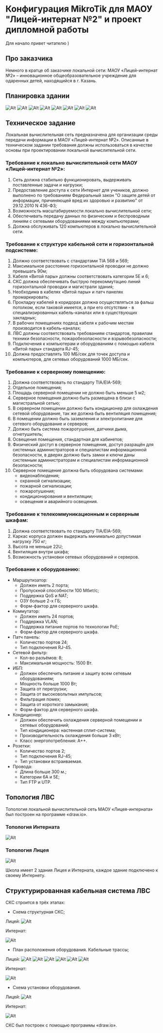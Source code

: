 # Конфигурация MikroTik для МАОУ "Лицей-интернат №2" и проект дипломной работы

Для начало привет читателю )

## Про заказчика
Немного в кратце об заказчике локальной сети: МАОУ «Лицей-интернат №2» – инновационное общеобразовательное учреждение для одаренных детей, находящийся в г. Казань. 

## Планировка здании
![Alt](https://github.com/fmanakhov/conf_mikrotik_li2_diploma_college/blob/main/ПланировкаЛИ2/КартыЗданийЛИ2/Слайд1.PNG)
![Alt](https://github.com/fmanakhov/conf_mikrotik_li2_diploma_college/blob/main/ПланировкаЛИ2/КартыЗданийЛИ2/Слайд2.PNG)
![Alt](https://github.com/fmanakhov/conf_mikrotik_li2_diploma_college/blob/main/ПланировкаЛИ2/КартыЗданийЛИ2/Слайд3.PNG)
![Alt](https://github.com/fmanakhov/conf_mikrotik_li2_diploma_college/blob/main/ПланировкаЛИ2/КартыЗданийЛИ2/Слайд4.PNG)
![Alt](https://github.com/fmanakhov/conf_mikrotik_li2_diploma_college/blob/main/ПланировкаЛИ2/КартыЗданийЛИ2/Слайд5.PNG)
![Alt](https://github.com/fmanakhov/conf_mikrotik_li2_diploma_college/blob/main/ПланировкаЛИ2/КартыЗданийЛИ2/Слайд6.PNG)
![Alt](https://github.com/fmanakhov/conf_mikrotik_li2_diploma_college/blob/main/ПланировкаЛИ2/КартыЗданийЛИ2/Слайд7.PNG)
![Alt](https://github.com/fmanakhov/conf_mikrotik_li2_diploma_college/blob/main/ПланировкаЛИ2/КартыЗданийЛИ2/Слайд8.PNG)

## Техническое задание
Локальная вычислительная сеть предназначена для организации среды передачи информации в МАОУ «Лицей-интернат №2».
Описанные в техническом задании требования должны использоваться в качестве основы при проектировании локальной вычислительной сети.
### Требование к локально вычислительной сети МАОУ «Лицей-интернат №2»:
1.  Сеть должна стабильно функционировать, выдерживать поставленные задачи и нагрузки;
2.  Предоставление доступа к сети Интернет для учеников, должно выполнено по требованиям Федеральный закон "О защите детей от информации, причиняющей вред их здоровью и развитию" от 29.12.2010 N 436-ФЗ;
3.  Возможность масштабируемости локально вычислительной сети;
4.  Обеспечивать передачу данных по физическим и беспроводным линиям с сетевыми оборудованиями между компьютерами;
5.  Должна обслуживать 120 компьютеров в локально вычислительной сети.
### Требование к структуре кабельной сети и горизонтальной подсистеме:
1.  Должно соответствовать с стандартами TIA 568 и 569;
2.	Максимальное расстояние горизонтальной проводки не должно превышать 90м;
3.	Кабеля «Витой пары» должны соответствовать категории 5Е и 6;
4.	СКС должна обеспечивать быструю перекоммутацию линий горизонтальной проводки и магистрали здания;
5.	Необходима в кабелях «Витой пары» и патч панелях промаркировать;
6.	Прокладку кабелей в коридорах должна осуществляться за фальш потолком, если таковой имеется, а при его отсутствии - в специализированных кабель-каналах или в существующих закладных; 
7.	В рабочих помещениях подвод кабеля к рабочим местам производится в кабель-каналах;
8.	ЛВС должны соответствовать требованиям стандартов, правилам техники безопасности, пожаробезопасности и взрывобезопасности;
9.	Подключения к компьютерам и оборудованиям с помощью кабеля «Витой пары» стандарта RJ-45;
10.	Должна предоставлять 100 МБ/сек для точек доступа и компьютеров, для сетевых оборудований 1000 МБ/сек.
### Требование к серверному помещению:
1.	Должна соответствовать по стандарту TIA/EIA-569;
2.	Отдельное помещения;
3.	Площадь серверной помещении не должно быть меньше 5 м2;
4.	Серверное помещения должно быть размещена в близи с магистральной сетью;
5.	В серверном помещении должно быть кондиционер для охлаждения сетевой оборудование, так же должна быть вентиляция помещения;
6.	В помещении должно быть заземления и электропитание для сетевого оборудование и серверов;
7.	Должно быть система пожаротушения, датчики дыма, огнетушитель;
8.	Освещения помещения, стандартная для кабинетов;
9.	Физический доступ в серверное помещения, доступ разращён для системных администраторов и специалистам информационной безопасности, в дверях должно быть замки и ключи даны системным администраторам и специалистам информационной безопасности;
10.	Серверное помещение должна быть оборудована системами:
    -	видеонаблюдения;
    -	охранной сигнализации;
    -	пожарной сигнализации;
    -	пожаротушения;
    -  	кондиционирования и вентиляции;
    -	освещения и аварийного освещения. 
### Требование к телекоммуникационным и серверным шкафам:
1.	Должна соответствовать по стандарту TIA/EIA-569;
2.	Каркас корпуса должен выдержать минимально допустимая нагрузку 750 кг;
3.	Высота не меньше 22U;
4.	Вентиляция внутри шкафа;
5.	Возможность установки сетевых оборудований и серверов.
### Требование к оборудованию:
-	Маршрутизатор:
    * Должен иметь 2 порта;
	* Пропускной способности 100 Мбит/с;
    * Поддержка QoS и NAT;
    * ОЗУ больше 2-х ГБ;
    * Форм-фактор для серверного шкафа.
-	Коммутатор:
    *	Должен иметь 24 портов;
    *	Поддержка VLAN;
    *	Поддержка питание портов по технологии PoE;
    *	Форм-фактор для серверного шкафа.
-	Патч панель: 
    *	Количество портов 24;
    *	Тип подключения RJ-45.
-	Сетевой фильтр:
    *	Кол-во разъёмов: 8; 
    *	Максимальная мощность: 1500 Вт.
-	ИБП:
    *	Должен обеспечить питание и защиту всем сетевым оборудованиям;
    *	Мощность больше 1000 Вт;
    *	Защита от перегрузки;
    *	Защита от высоковольтных импульсов;
    *	Фильтрация помех;
    *	Защита от короткого замыкания;
    *	Форм-фактор для серверного шкафа.
-	Кондиционер:
    *	Должен обеспечить охлаждения серверной помещении и сетевых оборудований;
    *	Тип кондиционера: настенная сплит-система;
    *	Производительность охлаждения больше 3 кВт;
    *	Класс энергопотребления: A++.
-	Розетки:
    *	Количество портов 2;
    *	Тип подключения RJ-45;
    *	Тип установки встраиваемая.
-	Провода:
    *	Длина больше 300 м.;
    *	Категории 6А и 5Е;
    *	Тип FTP и UTP.

## Топология ЛВС
Топология локальной вычислительной сеть МАОУ «Лицея-интерната» был построен на программе «draw.io».
### Топология Интерната 
![Alt](https://github.com/fmanakhov/conf_mikrotik_li2_diploma_college/blob/main/ТопологияЛИ2/Топология_ЛИ2-Интернат.png)

### Топология Лицея
![Alt](https://github.com/fmanakhov/conf_mikrotik_li2_diploma_college/blob/main/ТопологияЛИ2/Топология_ЛИ2-Лицей.png)

Школа имеет 2 здания Лицея и Интерната, каждое здание подключено к своему Интернету. 

## Структурированная кабельная система ЛВС
СКС строится в трёх этапах:
-   Схема структурная СКС;

Лицей:
![Alt](https://github.com/fmanakhov/conf_mikrotik_li2_diploma_college/blob/main/СКС/Картинки/СхемаСтруктурнаяСКС/СхемаСтруктурнаяСКС-Лицей.png) 

Интернат:

![Alt](https://github.com/fmanakhov/conf_mikrotik_li2_diploma_college/blob/main/СКС/Картинки/СхемаСтруктурнаяСКС/СхемаСтруктурнаяСКС-Интернат.png) 
-   План расположения оборудования. Кабельные трассы; 

Лицей:
![Alt](https://github.com/fmanakhov/conf_mikrotik_li2_diploma_college/blob/main/СКС/Картинки/ПланРасположенияОборудования.КабельныеТрассы/1-1.png)
![Alt](https://github.com/fmanakhov/conf_mikrotik_li2_diploma_college/blob/main/СКС/Картинки/ПланРасположенияОборудования.КабельныеТрассы/1-2.png)
![Alt](https://github.com/fmanakhov/conf_mikrotik_li2_diploma_college/blob/main/СКС/Картинки/ПланРасположенияОборудования.КабельныеТрассы/1-3.png)
![Alt](https://github.com/fmanakhov/conf_mikrotik_li2_diploma_college/blob/main/СКС/Картинки/ПланРасположенияОборудования.КабельныеТрассы/2-1.png)
![Alt](https://github.com/fmanakhov/conf_mikrotik_li2_diploma_college/blob/main/СКС/Картинки/ПланРасположенияОборудования.КабельныеТрассы/2-2.png)
![Alt](https://github.com/fmanakhov/conf_mikrotik_li2_diploma_college/blob/main/СКС/Картинки/ПланРасположенияОборудования.КабельныеТрассы/2-3.png)

Интернат:

![Alt](https://github.com/fmanakhov/conf_mikrotik_li2_diploma_college/blob/main/СКС/Картинки/ПланРасположенияОборудования.КабельныеТрассы/Интернат.png)

-   Схема установки оборудования. 

Лицей:
![Alt](https://github.com/fmanakhov/conf_mikrotik_li2_diploma_college/blob/main/СКС/Картинки/СхемаУстановкиОборудования/СхемаУстановкиОборудования-Лицей.png)

Интернат:

![Alt](https://github.com/fmanakhov/conf_mikrotik_li2_diploma_college/blob/main/СКС/Картинки/СхемаУстановкиОборудования/СхемаУстановкиОборудования-Интернат.png)

СКС был построек с помощью программы «draw.io».
